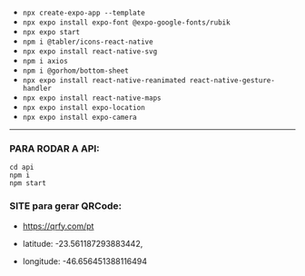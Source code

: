 - `npx create-expo-app --template`
- `npx expo install expo-font @expo-google-fonts/rubik`
- `npx expo start`
- `npm i @tabler/icons-react-native`
- `npx expo install react-native-svg`
- `npm i axios`
- `npm i @gorhom/bottom-sheet`
- `npx expo install react-native-reanimated react-native-gesture-handler`
- `npx expo install react-native-maps`
- `npx expo install expo-location`
- `npx expo install expo-camera`

<hr/>

### PARA RODAR A API:

```
cd api
npm i
npm start
```

### SITE para gerar QRCode:

- https://qrfy.com/pt

- latitude: -23.561187293883442,
- longitude: -46.656451388116494